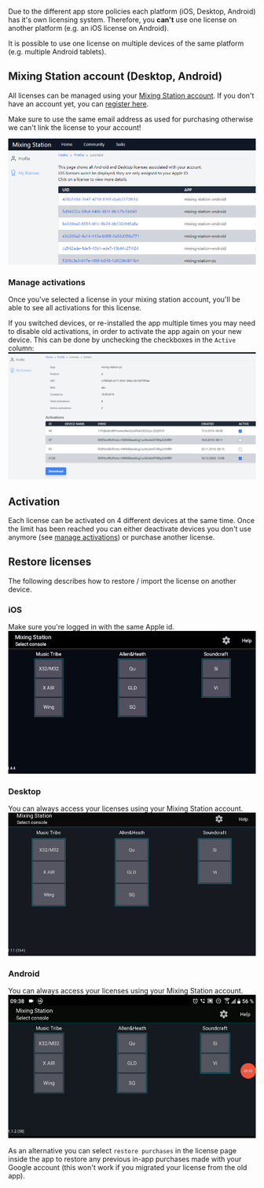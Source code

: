 Due to the different app store policies each platform (iOS, Desktop, Android) has it's own licensing system.
Therefore, you **can't** use one license on another platform (e.g. an iOS license on Android).

It is possible to use one license on multiple devices of the same platform (e.g. multiple Android tablets).


## Mixing Station account (Desktop, Android)
All licenses can be managed using your [Mixing Station account](https://mixingstation.app/profile/licenses). If you don't have an account yet, you can [register here](https://mixingstation.app/profile/create).

Make sure to use the same email address as used for purchasing otherwise we can't link the license to your account!

![License-page](../img/license/profile.png)

### Manage activations
Once you've selected a license in your mixing station account, you'll be able to see all 
activations for this license.

If you switched devices, or re-installed the app multiple times you may need to disable old activations,
in order to activate the app again on your new  device.
This can be done by unchecking the checkboxes in the `Active` column:
![img.png](../img/license/activations.png)

## Activation
Each license can be activated on 4 different devices at the same time. 
Once the limit has been reached you can either deactivate devices you don't use anymore (see [manage activations](#manage-activations)) or 
purchase another license.

## Restore licenses
The following describes how to restore / import the license on another device.

### iOS
Make sure you're logged in with the same Apple id.
![iOS-Import](../img/license/ios-import.gif)

### Desktop
You can always access your licenses using your Mixing Station account.
![Desktop-Import](../img/license/pc-import.gif)

### Android
You can always access your licenses using your Mixing Station account.
![Android-Import](../img/license/android-import.gif)

As an alternative you can select `restore purchases` in the license page inside the app to restore any previous in-app purchases made with your Google account (this won't work if you migrated your license from the old app).